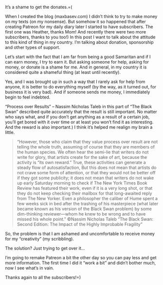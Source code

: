 It’s a shame to get the donates.=( 

When I created the blog (maxbasev.com) I didn’t think to try to make money on my texts (on my nonsense). But somehow it so happened that after creating Patreon for my daily diary later I started to have subscribers. The first one was Heather, thanks Mom! And recently there were two more subscribers, thanks to you too!) In this post I want to talk about the attitude to this kind of thing in my country. I’m talking about donation, sponsorship and other types of support.

Let’s start with the fact that I am far from being a good Samaritan and if I can earn money, I try to earn it. But asking someone for help, asking for money, or donate is a shame for me. And in general, in my country it is considered quite a shameful thing (at least until recently).

Yes, and I was brought up in such a way that I rarely ask for help from anyone, it is better to do everything myself (by the way, as it turned out, for business it is very bad). And if someone sends me money, I immediately begin to feel indebted.

“Process over Results” – Nassim Nicholas Taleb in this part of “The Black Swan” described quite accurately that the result is still important. No matter who says what, and if you don’t get anything as a result of a certain job, you’ll get bored with it over time or at least you won’t find it as interesting. And the reward is also important.) I think it’s helped me realign my brain a little. 

> “However, those who claim that they value process over result are not telling the whole truth, assuming of course that they are members of the human species. We often hear the semi-lie that writers do not write for glory, that artists create for the sake of art, because the activity is “its own reward.” True, these activities can generate a steady flow of autosatisfaction, But this does not mean that artists do not crave some form of attention, or that they would not be better off if they got some publicity; it does not mean that writers do not wake up early Saturday morning to check if The New York Times Book Review has featured their work, even if it is a very long shot, or that they do not keep checking their mailbox for that long-awaited reply from The New Yorker. Even a philosopher the caliber of Hume spent a few weeks sick in bed after the trashing of his masterpiece (what later became known as his version of the Black Swan problem) by some dim-thinking reviewer—whom he knew to be wrong and to have missed his whole point.”
©Nassim Nicholas Taleb “The Black Swan: Second Edition: The Impact of the Highly Improbable Fragility”

So, the problem is that I am ashamed and uncomfortable to receive money for my “creativity” (my scribbling). 

The solution? Just trying to get over it… 

I’m going to remake Patreon a bit the other day so you can pay less and get more information. The first time I did it “work a bit” and didn’t bother much, now I see what’s in vain.

Thanks again to all the subscribers!=)
